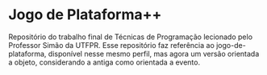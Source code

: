 # Jogo de Plataforma++
Repositório do trabalho final de Técnicas de Programação lecionado pelo Professor Simão da UTFPR.
Esse repositório faz referência ao jogo-de-plataforma, disponível nesse mesmo perfil, mas agora um versão orientada a objeto, considerando a antiga como orientada a evento.
